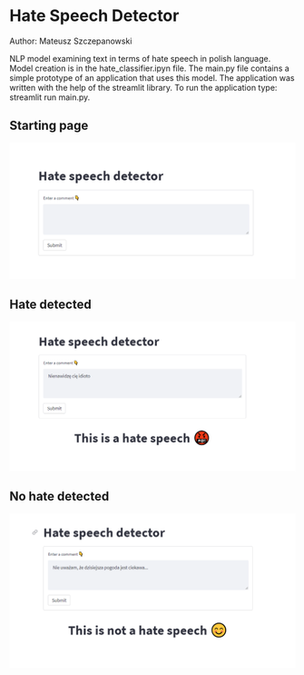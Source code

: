 # Hate Speech Detector

Author: Mateusz Szczepanowski


NLP model examining text in terms of hate speech in polish language. Model creation is in the hate_classifier.ipyn file. The main.py file contains a simple prototype of an application that uses this model. The application was written with the help of the streamlit library. To run the application type: streamlit run main.py.

## Starting page
![Starting page](starting_page.PNG)

## Hate detected
![Hate detected](hate.PNG)

## No hate detected
![No hate detected](no_hate.PNG)
